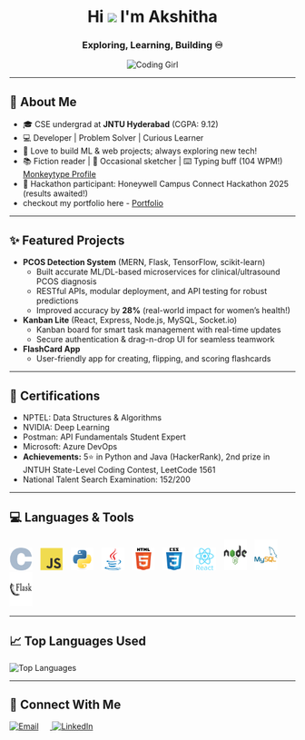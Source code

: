 

<h1 align="center">Hi <img src="https://em-content.zobj.net/thumbs/120/apple/354/waving-hand_1f44b.png" width="30" /> I'm Akshitha</h1>
<h3 align="center">Exploring, Learning, Building ♾️</h3>

<p align="center">
  <img src="https://camo.githubusercontent.com/1effdbbd80ddf745de7ea9e4ba346cc9c8d193f6c5f661ee7a8b145d4c8aaa88/68747470733a2f2f6d69726f2e6d656469756d2e636f6d2f76322f726573697a653a6669743a313430302f302a7942764135436e455833536434616f642e676966" width="350px" alt="Coding Girl"/>
</p>

***

## 🦄 About Me
- 🎓 CSE undergrad at <strong>JNTU Hyderabad</strong> (CGPA: 9.12)
- 💻 Developer | Problem Solver | Curious Learner
- 🚀 Love to build ML & web projects; always exploring new tech!
- 📚 Fiction reader | 🎨 Occasional sketcher | ⌨️ Typing buff (104 WPM!)  
  <a href="https://monkeytype.com/profile/AKKI_typer" target="_blank">Monkeytype Profile</a>
- 🌟 Hackathon participant: Honeywell Campus Connect Hackathon 2025 (results awaited!)
- checkout my portfolio here - <a href="https://akshithaportfolio.vercel.app/" target="_blank">Portfolio</a>

***

## ✨ Featured Projects

- <b>PCOS Detection System</b> (MERN, Flask, TensorFlow, scikit-learn)  
  <ul>
    <li>Built accurate ML/DL-based microservices for clinical/ultrasound PCOS diagnosis</li>
    <li>RESTful APIs, modular deployment, and API testing for robust predictions</li>
    <li>Improved accuracy by <b>28%</b> (real-world impact for women’s health!)</li>
  </ul>
- <b>Kanban Lite</b> (React, Express, Node.js, MySQL, Socket.io)  
  <ul>
    <li>Kanban board for smart task management with real-time updates</li>
    <li>Secure authentication & drag-n-drop UI for seamless teamwork</li>
  </ul>
- <b>FlashCard App</b>  
  <ul>
    <li>User-friendly app for creating, flipping, and scoring flashcards</li>
  </ul>

***

## 🏅 Certifications

- NPTEL: Data Structures & Algorithms
- NVIDIA: Deep Learning
- Postman: API Fundamentals Student Expert
- Microsoft: Azure DevOps  
- <b>Achievements:</b> 5⭐ in Python and Java (HackerRank), 2nd prize in JNTUH State-Level Coding Contest, LeetCode 1561  
- National Talent Search Examination: 152/200

***

## 💻 Languages & Tools

<p align="left">
  <p align="left">
  <img src="https://raw.githubusercontent.com/devicons/devicon/master/icons/c/c-original.svg" width="40" height="40" alt="C" style="margin-right:10px"/>
  <img src="https://raw.githubusercontent.com/devicons/devicon/master/icons/javascript/javascript-original.svg" width="40" height="40" alt="JavaScript" style="margin-right:10px"/>
  <img src="https://raw.githubusercontent.com/devicons/devicon/master/icons/python/python-original.svg" width="40" height="40" alt="Python" style="margin-right:10px"/>
  <img src="https://raw.githubusercontent.com/devicons/devicon/master/icons/java/java-original.svg" width="40" height="40" alt="Java" style="margin-right:10px"/>
  <img src="https://raw.githubusercontent.com/devicons/devicon/master/icons/html5/html5-original-wordmark.svg" width="40" height="40" alt="HTML" style="margin-right:10px"/>
  <img src="https://raw.githubusercontent.com/devicons/devicon/master/icons/css3/css3-original-wordmark.svg" width="40" height="40" alt="CSS" style="margin-right:10px"/>
  <img src="https://raw.githubusercontent.com/devicons/devicon/master/icons/react/react-original-wordmark.svg" width="40" height="40" alt="React" style="margin-right:10px"/>
  <img src="https://raw.githubusercontent.com/devicons/devicon/master/icons/nodejs/nodejs-original-wordmark.svg" width="40" height="55" alt="Node.js" style="margin-right:10px"/>
  <img src="https://raw.githubusercontent.com/devicons/devicon/master/icons/mysql/mysql-original-wordmark.svg" width="40" height="55" alt="MySQL" style="margin-right:10px"/>
  <img src="https://raw.githubusercontent.com/devicons/devicon/master/icons/flask/flask-original-wordmark.svg" width="40" height="60" alt="Flask"/>
</p>

</p>

***

## 📈 Top Languages Used

<p align="left">
  <img src="https://github-readme-stats.vercel.app/api/top-langs?username=SomisettySaiAkshitha1410&show_icons=true&locale=en&layout=compact" alt="Top Languages"/>
</p>

***

## 🌸 Connect With Me
<a href="mailto:akshithasomisetty@gmail.com">
  <img src="https://upload.wikimedia.org/wikipedia/commons/4/4e/Gmail_Icon.png" width="24" height="70" alt="Email" style="margin-right:20px"/>
</a>
<a href="https://www.linkedin.com/in/sai-akshitha-somisetty/" target="_blank">
  <img src="https://raw.githubusercontent.com/rahuldkjain/github-profile-readme-generator/master/src/images/icons/Social/linked-in-alt.svg" width="24" height="60" alt="LinkedIn"/>
</a>




